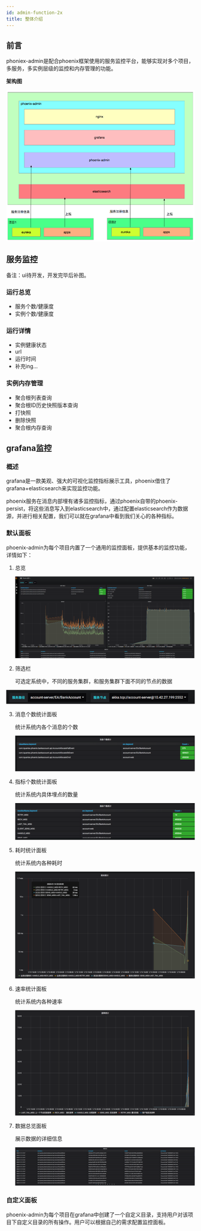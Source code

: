 ```yaml
---
id: admin-function-2x
title: 整体介绍
---
```


## 前言

phoniex-admin是配合phoenix框架使用的服务监控平台，能够实现对多个项目，多服务，多实例层级的监控和内存管理的功能。

**架构图**

![image-20200117101147857](../../assets/image-20200117101147857.png)



## 服务监控

备注：ui待开发，开发完毕后补图。

### 运行总览

- 服务个数/健康度
- 实例个数/健康度

### 运行详情

- 实例健康状态
- url
- 运行时间
- 补充ing...

### 实例内存管理

- 聚合根列表查询
- 聚合根ID历史快照版本查询
- 打快照
- 删除快照
- 聚合根内存查询

## grafana监控

### 概述

grafana是一款美观、强大的可视化监控指标展示工具，phoenix借住了grafana+elasticsearch来实现监控功能。

phoenix服务在消息内部埋有诸多监控指标，通过phoenix自带的phoenix-persist，将这些消息写入到elasticsearch中，通过配置elasticsearch作为数据源，并进行相关配置，我们可以就在grafana中看到我们关心的各种指标。

### 默认面板

phoenix-admin为每个项目内置了一个通用的监控面板，提供基本的监控功能，详情如下：

1. 总览

   ![image-20200115192350535](../../assets/phoenix2.x/phoenix-admin/image-20200115192350535.png)

2. 筛选栏

   可选定系统中，不同的服务集群，和服务集群下面不同的节点的数据

![image-20200115111102393](../../assets/phoenix2.x/phoenix-admin/image-20200115111102393.png)

3. 消息个数统计面板

   统计系统内各个消息的个数

   ![image-20200115111030625](../../assets/phoenix2.x/phoenix-admin/image-20200115111030625.png)

4. 指标个数统计面板

   统计系统内具体埋点的数量

   ![image-20200115110949004](../../assets/phoenix2.x/phoenix-admin/image-20200115110949004.png)

5. 耗时统计面板

   统计系统内各种耗时

   ![image-20200115111135147](../../assets/phoenix2.x/phoenix-admin/image-20200115111135147.png)

6. 速率统计面板

   统计系统内各种速率

   ![image-20200115111155570](../../assets/phoenix2.x/phoenix-admin/image-20200115111155570.png)

7. 数据总览面板

   展示数据的详细信息

   ![image-20200115111217069](../../assets/phoenix2.x/phoenix-admin/image-20200115111217069.png)

### 自定义面板 

phoenix-admin为每个项目在grafana中创建了一个自定义目录，支持用户对该项目下自定义目录的所有操作。用户可以根据自己的需求配置监控面板。